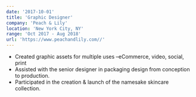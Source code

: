 ```yaml
---
date: '2017-10-01'
title: 'Graphic Designer'
company: 'Peach & Lily'
location: 'New York City, NY'
range: 'Oct 2017 - Aug 2018'
url: 'https://www.peachandlily.com//'
---
```


- Created graphic assets for multiple uses –eCommerce, video, social, print
- Assisted with the senior designer in packaging design from conception to production.
- Participated in the creation & launch of the namesake skincare collection.
